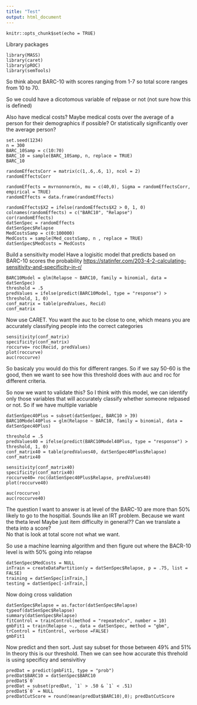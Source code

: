 ```yaml
---
title: "Test"
output: html_document
---
```


```{r setup, include=FALSE}
knitr::opts_chunk$set(echo = TRUE)
```
Library packages
```{r}
library(MASS)
library(caret)
library(pROC)
library(semTools)
```


So think about BARC-10 with scores ranging from 1-7 so total score ranges from 10 to 70.  

So we could have a dicotomous variable of relpase or not (not sure how this is defined)

Also have medical costs? Maybe medical costs over the average of a person for their demographics if possible?  Or statistically significantly over the average person?

```{r}
set.seed(1234)
n = 300
BARC_10Samp = c(10:70)
BARC_10 = sample(BARC_10Samp, n, replace = TRUE)
BARC_10

randomEffectsCorr = matrix(c(1,.6,.6, 1), ncol = 2)
randomEffectsCorr

randomEffects = mvrnonnorm(n, mu = c(40,0), Sigma = randomEffectsCorr, empirical = TRUE)
randomEffects = data.frame(randomEffects)

randomEffects$X2 = ifelse(randomEffects$X2 > 0, 1, 0)
colnames(randomEffects) = c("BARC10", "Relapse")
cor(randomEffects)
datSenSpec = randomEffects
datSenSpec$Relapse
MedCostsSamp = c(0:100000)
MedCosts = sample(Med_costsSamp, n , replace = TRUE)
datSenSpec$MedCosts = MedCosts
```
Build a sensitivity model
Have a logisitic model that predicts based on BARC-10 scores the probability 
https://statinfer.com/203-4-2-calculating-sensitivity-and-specificity-in-r/
```{r}
BARC10Model = glm(Relapse ~ BARC10, family = binomial, data = datSenSpec)
threshold = .5
predValues = ifelse(predict(BARC10Model, type = "response") > threshold, 1, 0)
conf_matrix = table(predValues, Recid)
conf_matrix
```
Now use CARET.  You want the auc to be close to one, which means you are accurately classifying people into the correct categories 
```{r}
sensitivity(conf_matrix)
specificity(conf_matrix)
roccurve= roc(Recid, predValues)
plot(roccurve)
auc(roccurve)
```
So basicaly you would do this for different ranges.  So if we say 50-60 is the good, then we want to see how this threshold does with auc and roc for different criteria.

So now we want to validate this?
So I think with this model, we can identify only those variables that will accurately classify whether someone relpased or not.  So if we have multiple variable 
```{r}
datSenSpec40Plus = subset(datSenSpec, BARC10 > 39)
BARC10Model40Plus = glm(Relapse ~ BARC10, family = binomial, data = datSenSpec40Plus)

threshold = .5
predValues40 = ifelse(predict(BARC10Model40Plus, type = "response") > threshold, 1, 0)
conf_matrix40 = table(predValues40, datSenSpec40Plus$Relapse)
conf_matrix40

sensitivity(conf_matrix40)
specificity(conf_matrix40)
roccurve40= roc(datSenSpec40Plus$Relapse, predValues40)
plot(roccurve40)

auc(roccurve)
auc(roccurve40)
```
The question I want to answer is at level of the BARC-10 are more than 50% likely to go to the hospitial.  Sounds like an IRT problem.  Because we want the theta level 
Maybe just item difficulty in general??
Can we translate a theta into a score?  
No that is look at total score not what we want.

So use a machine learning algorithm and then figure out where the BACR-10 level is with 50% going into relapse
```{r}
datSenSpec$MedCosts = NULL
inTrain = createDataPartition(y = datSenSpec$Relapse, p = .75, list = FALSE)
training = datSenSpec[inTrain,]
testing = datSenSpec[-inTrain,]
```
Now doing cross validation
```{r}
datSenSpec$Relapse = as.factor(datSenSpec$Relapse)
typeof(datSenSpec$Relapse)
summary(datSenSpec$Relapse)
fitControl = trainControl(method = "repeatedcv", number = 10)
gmbFit1 = train(Relapse ~., data = datSenSpec, method = "gbm", trControl = fitControl, verbose =FALSE)
gmbFit1
```
Now predict and then sort.  Just say subset for those between 49% and 51%
In theory this is our threshold.  Then we can see how accurate this threhold is using specificy and sensivitivy
```{r}
predDat = predict(gmbFit1, type = "prob")
predDat$BARC10 = datSenSpec$BARC10
predDat$`0`
predDat = subset(predDat, `1` > .50 & `1` < .51)
predDat$`0` = NULL
predDatCutScore = round(mean(predDat$BARC10),0); predDatCutScore
```


